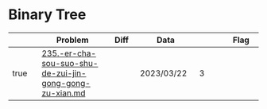 # Binary Tree



<table><thead><tr><th width="73" data-type="checkbox"> </th><th width="259">Problem</th><th width="74" data-type="select">Diff</th><th width="124">Data</th><th width="110" data-type="rating" data-max="5"></th><th width="104">Flag</th></tr></thead><tbody><tr><td>true</td><td><a data-mention href="235.-er-cha-sou-suo-shu-de-zui-jin-gong-gong-zu-xian.md">235.-er-cha-sou-suo-shu-de-zui-jin-gong-gong-zu-xian.md</a></td><td></td><td>2023/03/22</td><td>3</td><td></td></tr></tbody></table>

